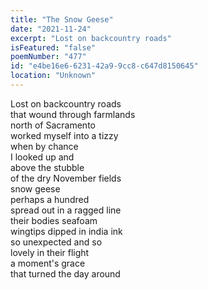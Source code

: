```yaml
---
title: "The Snow Geese"
date: "2021-11-24"
excerpt: "Lost on backcountry roads"
isFeatured: "false"
poemNumber: "477"
id: "e4be16e6-6231-42a9-9cc8-c647d8150645"
location: "Unknown"
---
```


Lost on backcountry roads  
that wound through farmlands  
north of Sacramento  
worked myself into a tizzy  
when by chance  
I looked up and  
above the stubble  
of the dry November fields  
snow geese  
perhaps a hundred  
spread out in a ragged line  
their bodies seafoam  
wingtips dipped in india ink  
so unexpected and so  
lovely in their flight  
a moment's grace  
that turned the day around
